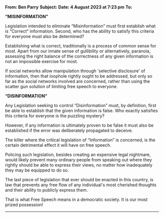 **From: Ben Parry**
**Subject:**
**Date: 4 August 2023 at 7:23 pm**
**To:**

**“MISINFORMATION”**

Legislation intended to eliminate “Misinformation” must first establish what is “Correct” information.
Second, who has the ability to satisfy this criteria for everyone must also be determined?

Establishing what is correct, traditionally is a process of common sense for most. Apart from our innate
sense of gullibility or alternatively, paranoia, assessing the right balance of the correctness of any given
information is not an impossible exercise for most.

If social networks allow manipulation through 'selective disclosure' of information, then that loophole
rightly ought to be addressed, but only so far as the social networks involved are concerned, rather than
using the scatter gun solution of limiting free speech to everyone.

**“DISINFORMATION"**

Any Legislation seeking to control “Disinformation” must, by definition, first be able to establish that the
given information is false. Who exactly satisfies this criteria for everyone is the puzzling mystery?

However, if any information is ultimately proven to be false it must also be established if the error was
deliberately propagated to deceive.

The killer where the critical legislation of “Information” is concerned, is the certain detrimental effect it will
have on free speech.

Policing such legislation, besides creating an expensive legal nightmare, would likely prevent many
ordinary people from speaking out where they rightly should be able to express their views, no matter how
inadequately they may be equipped to do so.

The last piece of legislation that ever should be enacted in this country, is law that prevents any free flow
of any individual's most cherished thoughts and their ability to publicly express them.

That is what Free Speech means in a democratic society. It is our most prized possession!


-----

